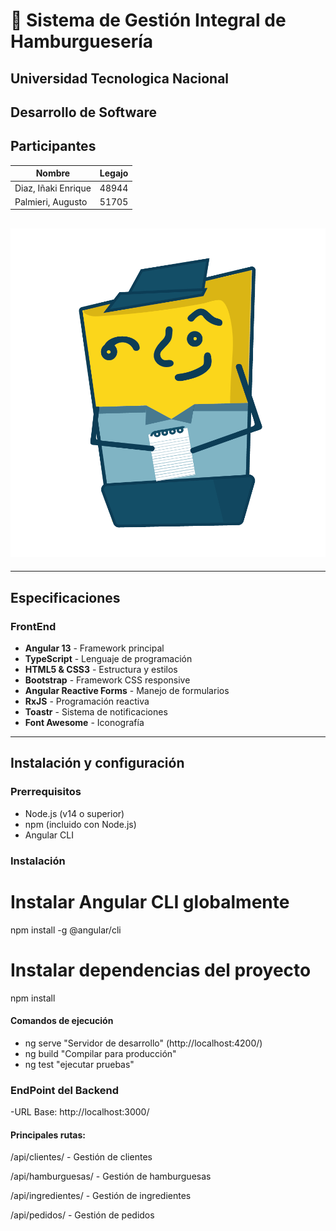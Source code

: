 
# 🍔 Sistema de Gestión Integral de Hamburguesería
## **Universidad Tecnologica Nacional**
## **Desarrollo de Software**

## Participantes
 Nombre | Legajo |
|--------|--------|
| Diaz, Iñaki Enrique | 48944 |
| Palmieri, Augusto | 51705 |

## <img src="./src\assets\images\admin.png" alt="imagen presentacion" width="600"/>
----
## Especificaciones 
### FrontEnd
- **Angular 13** - Framework principal
- **TypeScript** - Lenguaje de programación
- **HTML5 & CSS3** - Estructura y estilos
- **Bootstrap** - Framework CSS responsive
- **Angular Reactive Forms** - Manejo de formularios
- **RxJS** - Programación reactiva
- **Toastr** - Sistema de notificaciones
- **Font Awesome** - Iconografía
---
## Instalación y configuración
### Prerrequisitos
- Node.js (v14 o superior)
- npm (incluido con Node.js)
- Angular CLI
 ### Instalación
# Instalar Angular CLI globalmente
npm install -g @angular/cli

# Instalar dependencias del proyecto
npm install

 #### Comandos de ejecución
 - ng serve "Servidor de desarrollo" (http://localhost:4200/)
 - ng build  "Compilar para producción"
 - ng test   "ejecutar pruebas"      

 ### EndPoint del Backend
  -URL Base: http://localhost:3000/

#### Principales rutas:
/api/clientes/ - Gestión de clientes

/api/hamburguesas/ - Gestión de hamburguesas

/api/ingredientes/ - Gestión de ingredientes

/api/pedidos/ - Gestión de pedidos
